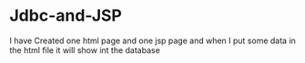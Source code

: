 # Jdbc-and-JSP
I have Created one html page and one jsp page and when I put some data in the html file it will show int the database
